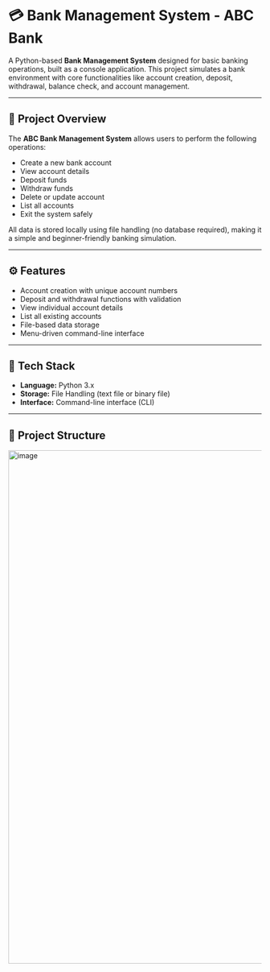 # 💳 Bank Management System - ABC Bank

A Python-based **Bank Management System** designed for basic banking operations, built as a console application. This project simulates a bank environment with core functionalities like account creation, deposit, withdrawal, balance check, and account management.

---

## 🏦 Project Overview

The **ABC Bank Management System** allows users to perform the following operations:

- Create a new bank account
- View account details
- Deposit funds
- Withdraw funds
- Delete or update account
- List all accounts
- Exit the system safely

All data is stored locally using file handling (no database required), making it a simple and beginner-friendly banking simulation.

---

## ⚙️ Features

- Account creation with unique account numbers
- Deposit and withdrawal functions with validation
- View individual account details
- List all existing accounts
- File-based data storage
- Menu-driven command-line interface

---

## 🧰 Tech Stack

- **Language:** Python 3.x
- **Storage:** File Handling (text file or binary file)
- **Interface:** Command-line interface (CLI)

---

## 📁 Project Structure


<img width="1920" height="1020" alt="image" src="https://github.com/user-attachments/assets/558adcbd-7e11-4db3-82b7-b2082383ad01" />




